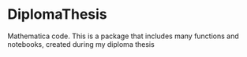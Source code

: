 # DiplomaThesis
Mathematica code. This is a package that includes many functions and notebooks, created during my diploma thesis

